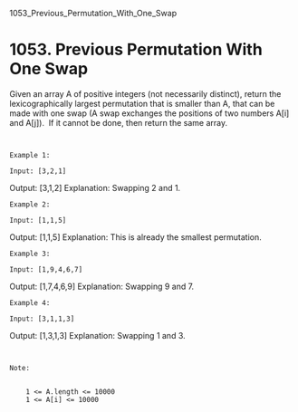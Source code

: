 1053_Previous_Permutation_With_One_Swap
# 1053. Previous Permutation With One Swap

Given an array A of positive integers (not necessarily distinct), return the
        lexicographically largest permutation that is smaller than A, that can be
        made with one swap (A swap exchanges the positions of two numbers
        A[i] and A[j]).  If it cannot be done, then return the same
        array.

     

    Example 1:

    Input: [3,2,1]
Output: [3,1,2]
Explanation: Swapping 2 and 1.

    Example 2:

    Input: [1,1,5]
Output: [1,1,5]
Explanation: This is already the smallest permutation.

    Example 3:

    Input: [1,9,4,6,7]
Output: [1,7,4,6,9]
Explanation: Swapping 9 and 7.

    Example 4:

    Input: [3,1,1,3]
Output: [1,3,1,3]
Explanation: Swapping 1 and 3.

     

    Note:

    
        1 <= A.length <= 10000
        1 <= A[i] <= 10000